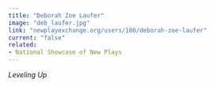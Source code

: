 ```yaml
---
title: "Deborah Zoe Laufer"
image: "deb_laufer.jpg"
link: "newplayexchange.org/users/180/deborah-zoe-laufer"
current: "false"
related:
- National Showcase of New Plays
---
```


*Leveling Up*

